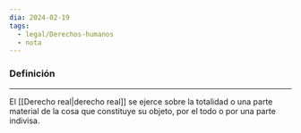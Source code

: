 ```yaml
---
dia: 2024-02-19
tags:
  - legal/Derechos-humanos
  - nota
---
```

### Definición
---
El [[Derecho real|derecho real]] se ejerce sobre la totalidad o una parte material de la cosa que constituye su objeto, por el todo o por una parte indivisa.